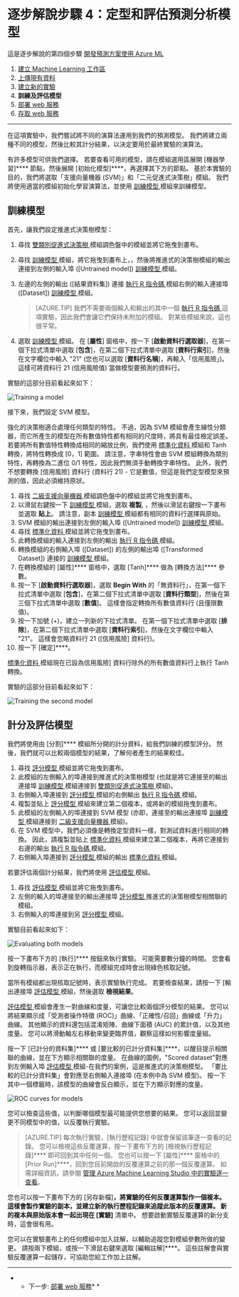 <properties
    pageTitle="步驟 4：定型和評估預測分析模型 | Microsoft Azure"
    description="開發預測解決方案逐步解說的步驟 4：在 Azure Machine Learning Studio 中定型、計分和評估多個模型。"
    services="machine-learning"
    documentationCenter=""
    authors="garyericson"
    manager="paulettm"
    editor="cgronlun"/>

<tags
    ms.service="machine-learning"
    ms.workload="data-services"
    ms.tgt_pltfrm="na"
    ms.devlang="na"
    ms.topic="article"
    ms.date="09/08/2015"
    ms.author="garye"/>



# 逐步解說步驟 4：定型和評估預測分析模型

這是逐步解說的第四個步驟 [開發預測方案使用 Azure ML](machine-learning-walkthrough-develop-predictive-solution.md)


1.  [建立 Machine Learning 工作區](machine-learning-walkthrough-1-create-ml-workspace.md)
2.  [上傳現有資料](machine-learning-walkthrough-2-upload-data.md)
3.  [建立新的實驗](machine-learning-walkthrough-3-create-new-experiment.md)
4.  **訓練及評估模型**
5.  [部署 web 服務](machine-learning-walkthrough-5-publish-web-service.md)
6.  [存取 web 服務](machine-learning-walkthrough-6-access-web-service.md)

----------


在這項實驗中，我們嘗試將不同的演算法運用到我們的預測模型。 我們將建立兩種不同的模型，然後比較其計分結果，以決定要用於最終實驗的演算法。

有許多模型可供我們選擇。 若要查看可用的模型，請在模組選用區展開 [機器學習]**** 節點，然後展開 [初始化模型]****，再選擇其下方的節點。 基於本實驗的目的，我們將選取「支援向量機器 (SVM)」和「二元促進式決策樹」模組。 我們將使用適當的模組初始化學習演算法，並使用 [訓練模型 ][train-model] 模組來訓練模型。

## 訓練模型

首先，讓我們設定推進式決策樹模型：

1.  尋找 [雙類別促進式決策樹 ][two-class-boosted-decision-tree] 模組調色盤中的模組並將它拖曳到畫布。
2.  尋找 [訓練模型 ][train-model] 模組，將它拖曳到畫布上，，然後將推進式的決策樹模組的輸出連接到左側的輸入埠 ([Untrained model]) [訓練模型 ][train-model] 模組。
3.  左邊的左側的輸出 ([結果資料集]) 連接 [執行 R 指令碼 ][execute-r-script] 模組右側的輸入連接埠 ([Dataset]) [訓練模型 ][train-model] 模組。
    > [AZURE.TIP] 我們不需要兩個輸入和輸出的其中一個 [執行 R 指令碼 ][execute-r-script] 這項實驗，因此我們會讓它們保持未附加的模組。 對某些模組來說，這也很平常。

4.  選取 [訓練模型 ][train-model] 模組。 在 [**屬性**] 窗格中，按一下 [**啟動資料行選取器**]，在第一個下拉式清單中選取 [**包含**]，在第二個下拉式清單中選取 [**資料行索引**]，然後在文字欄位中輸入 "21" (您也可以選取 [**資料行名稱**]，再輸入「信用風險」)。 這樣可將資料行 21 (信用風險值) 當做模型要預測的資料行。


實驗的這部分目前看起來如下：

![Training a model][1]

接下來，我們設定 SVM 模型。

強化的決策樹適合處理任何類型的特性。 不過，因為 SVM 模組會產生線性分類器，而它所產生的模型在所有數值特性都有相同的尺度時，將具有最佳檢定誤差。 若要將所有數值特性轉換成相同的縮放比例，我們使用 [標準化資料 ][normalize-data] 模組和 Tanh 轉換，將特性轉換成 [0，1] 範圍。 請注意，字串特性會由 SVM 模組轉換為類別特性，再轉換為二進位 0/1 特性，因此我們無須手動轉換字串特性。 此外，我們不想要轉換 [信用風險] 資料行 (資料行 21) - 它是數值，但這是我們定型模型來預測的值，因此必須維持原狀。

1.  尋找 [二級支援向量機器 ][two-class-support-vector-machine] 模組調色盤中的模組並將它拖曳到畫布。
2.  以滑鼠右鍵按一下 [訓練模型 ][train-model] 模組，選取 **複製**, ，然後以滑鼠右鍵按一下畫布並選取 **貼上**。 請注意，副本 [訓練模型 ][train-model] 模組都有相同的資料行選擇與原始。
3.  SVM 模組的輸出連接到左側的輸入埠 ([Untrained model]) [訓練模型 ][train-model] 模組。
4.  尋找 [標準化資料 ][normalize-data] 模組並將它拖曳到畫布。
5.  此轉換模組的輸入連接到左側的輸出 [執行 R 指令碼 ][execute-r-script] 模組。
6.  轉換模組的右側輸入埠 ([Dataset]) 的左側的輸出埠 ([Transformed Dataset]) 連接的 [訓練模型 ][train-model] 模組。
7.  在轉換模組的 [屬性]**** 窗格中，選取 [Tanh]**** 做為 [轉換方法]**** 參數。
8.  按一下 [**啟動資料行選取器**]，選取 **Begin With** 的「無資料行」，在第一個下拉式清單中選取 [**包含**]，在第二個下拉式清單中選取 [**資料行類型**]，然後在第三個下拉式清單中選取 [**數值**]。 這樣會指定轉換所有數值資料行 (且僅限數值)。
9.  按一下加號 (+)，建立一列新的下拉式清單。 在第一個下拉式清單中選取 [**排除**]，在第二個下拉式清單中選取 [**資料行索引**]，然後在文字欄位中輸入 "21"。 這樣會忽略資料行 21 ([信用風險] 資料行)。
10. 按一下 [確定]****。


[標準化資料 ][normalize-data] 模組現在已設為信用風險] 資料行除外的所有數值資料行上執行 Tanh 轉換。

實驗的這部分目前看起來如下：

![Training the second model][2]

## 計分及評估模型

我們將使用由 [分割]**** 模組所分開的計分資料，給我們訓練的模型評分。 然後，我們就可以比較兩個模型的結果，了解何者產生的結果較佳。

1.  尋找 [評分模型 ][score-model] 模組並將它拖曳到畫布。
2.  此模組的左側輸入的埠連接到推進式的決策樹模型 (也就是將它連接至的輸出連接埠 [訓練模型 ][train-model] 模組連接到 [雙類別促進式決策樹 ][two-class-boosted-decision-tree] 模組)。
3.  右側輸入埠連接到 [評分模型 ][score-model] 模組的右側輸出 [執行 R 指令碼 ][execute-r-script] 模組。
4.  複製並貼上 [評分模型 ][score-model] 模組來建立第二個複本，或將新的模組拖曳到畫布。
5.  此模組的左側輸入的埠連接到 SVM 模型 (亦即，連接至的輸出連接埠 [訓練模型 ][train-model] 模組連接到 [二級支援向量機器 ][two-class-support-vector-machine] 模組)。
6.  在 SVM 模型中，我們必須像是轉換定型資料一樣，對測試資料進行相同的轉換。 因此，請複製並貼上 [標準化資料 ][normalize-data] 模組來建立第二個複本，再將它連接到右邊的輸出 [執行 R 指令碼 ][execute-r-script] 模組。
7.  右側輸入埠連接到 [評分模型 ][score-model] 模組的輸出 [標準化資料 ][normalize-data] 模組。

若要評估兩個計分結果，我們將使用 [評估模型 ][evaluate-model] 模組。

1.  尋找 [評估模型 ][evaluate-model] 模組並將它拖曳到畫布。
2.  左側的輸入的埠連接至的輸出連接埠 [評分模型 ][score-model] 推進式的決策樹模型相關聯的模組。
3.  右側輸入的埠連接到另 [評分模型 ][score-model] 模組。

實驗目前看起來如下：

![Evaluating both models][3]

按一下畫布下方的 [執行]**** 按鈕來執行實驗。 可能需要數分鐘的時間。 您會看到旋轉指示器，表示正在執行，而模組完成時會出現綠色核取記號。

當所有模組都出現核取記號時，表示實驗執行完成。 若要檢查結果，請按一下 [輸出連接埠 [評估模型 ][evaluate-model] 模組，然後選取 **檢視結果**。

[評估模型 ][evaluate-model] 模組會產生一對曲線和度量，可讓您比較兩個評分模型的結果。 您可以將結果顯示成「受測者操作特徵 (ROC)」曲線、「正確性/召回」曲線或「升力」曲線。 其他顯示的資料還包括混淆矩陣、曲線下面積 (AUC) 的累計值，以及其他度量。 您可以將滑動軸左右移動來變更臨界值，觀察這樣如何影響度量組。

按一下 [已計分的資料集]**** 或 [要比較的已計分資料集]****，以醒目提示相關聯的曲線，並在下方顯示相關聯的度量。 在曲線的圖例，"Scored dataset"對應到左側輸入埠 [評估模型 ][evaluate-model] 模組-在我們的案例，這是推進式的決策樹模型。 「要比較的已計分資料集」會對應至右側輸入連接埠 (在本例中為 SVM 模型)。 按一下其中一個標籤時，該模型的曲線會反白顯示，並在下方顯示對應的度量。

![ROC curves for models][4]

您可以檢查這些值，以判斷哪個模型最可能提供您想要的結果。 您可以返回並變更不同模型中的值，以反覆執行實驗。
> [AZURE.TIP] 每次執行實驗，[執行歷程記錄] 中就會保留該筆逐一查看的記錄。 您可以檢視這些反覆運算，按一下畫布下方的 [檢視執行歷程記錄]**** 即可回到其中任何一個。 您也可以按一下 [屬性]**** 窗格中的 [Prior Run]****，回到您目前開啟的反覆運算之前的那一個反覆運算。 如需詳細資訊，請參閱 [管理 Azure Machine Learning Studio 中的實驗逐一查看](machine-learning-manage-experiment-iterations.md)。

您也可以按一下畫布下方的 [另存新檔]****，將實驗的任何反覆運算製作一個複本。 這樣會製作實驗的副本，並建立新的執行歷程記錄來追蹤此版本的反覆運算。 新的複本與原始版本會一起出現在 [實驗]**** 清單中。 想要啟動實驗反覆運算的新分支時，這會很有用。

您可以在實驗畫布上的任何模組中加入註解，以輔助追蹤您對模組參數所做的變更。 請按兩下模組，或按一下滑鼠右鍵來選取 [編輯註解]****。 這些註解會與實驗反覆運算一起儲存，可協助您給工作加上註解。


----------


* * 下一步: [部署 web 服務](machine-learning-walkthrough-5-publish-web-service.md)* *



[1]: ./media/machine-learning-walkthrough-4-train-and-evaluate-models/train1.png 
[2]: ./media/machine-learning-walkthrough-4-train-and-evaluate-models/train2.png 
[3]: ./media/machine-learning-walkthrough-4-train-and-evaluate-models/train3.png 
[4]: ./media/machine-learning-walkthrough-4-train-and-evaluate-models/train4.png 
[evaluate-model]: https://msdn.microsoft.com/library/azure/927d65ac-3b50-4694-9903-20f6c1672089/ 
[execute-r-script]: https://msdn.microsoft.com/library/azure/30806023-392b-42e0-94d6-6b775a6e0fd5/ 
[normalize-data]: https://msdn.microsoft.com/library/azure/986df333-6748-4b85-923d-871df70d6aaf/ 
[score-model]: https://msdn.microsoft.com/library/azure/401b4f92-e724-4d5a-be81-d5b0ff9bdb33/ 
[train-model]: https://msdn.microsoft.com/library/azure/5cc7053e-aa30-450d-96c0-dae4be720977/ 
[two-class-boosted-decision-tree]: https://msdn.microsoft.com/library/azure/e3c522f8-53d9-4829-8ea4-5c6a6b75330c/ 
[two-class-support-vector-machine]: https://msdn.microsoft.com/library/azure/12d8479b-74b4-4e67-b8de-d32867380e20/ 

